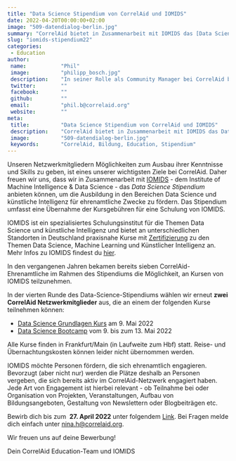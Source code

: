 ```yaml
---
title: "Data Science Stipendium von CorrelAid und IOMIDS"
date: 2022-04-20T00:00:00+02:00
image: "509-datendialog-berlin.jpg"
summary: "CorrelAid bietet in Zusammenarbeit mit IOMIDS das [Data Science Stipendium](https://iomids.com/datasciencestipendium/) an, um die Ausbildung in den Bereichen Data Science und künstliche Intelligenz für ehrenamtliche Zwecke zu fördern. Das Stipendium umfasst eine vollständige Übernahme der Kursgebühren für einen der Kurse von IOMIDS."
slug: "iomids-stipendium22"
categories:       
 - Education
author: 
 name:           "Phil"
 image:          "philipp_bosch.jpg"
 description:    "In seiner Rolle als Community Manager bei CorrelAid betreut Phil sowohl unsere Lokalgruppe sowie einzelne Volunteers während ihrer Zeit bei CorrelAid. Phil befindet sich derzeit in den letzen Zügen seines Masters in "Social and Economic Data Science" an der Universität Konstanz. Vor seiner Zeit als Community Manager oganisierte er die Lokalgruppe in Konstanz, der Gründungsstadt von CorrelAid."
 twitter:        ""
 facebook:       ""
 github:         ""
 email:          "phil.b@correlaid.org"
 website:        ""
meta:
 title:          "Data Science Stipendium von CorrelAid und IOMIDS"
 description:    "CorrelAid bietet in Zusammenarbeit mit IOMIDS das Data Science Stipendium an, um die Ausbildung in den Bereichen Data Science und künstliche Intelligenz für ehrenamtliche Zwecke zu fördern. Das Stipendium umfasst den kostenlosen Zugang zu einem Kurs des IOMIDS."
 image:          "509-datendialog-berlin.jpg"
 keywords:       "CorrelAid, Bildung, Education, Stipendium"
---
```



Unseren Netzwerkmitgliedern Möglichkeiten zum Ausbau ihrer Kenntnisse und Skills zu geben, ist eines unserer wichtigsten Ziele bei CorrelAid. Daher freuen wir uns, dass wir in Zusammenarbeit mit [IOMIDS](https://iomids.com) - dem Institute of Machine Intelligence & Data Science - das *Data Science Stipendium* anbieten können, um die Ausbildung in den Bereichen Data Science und künstliche Intelligenz für ehrenamtliche Zwecke zu fördern. Das Stipendium umfasst eine Übernahme der Kursgebühren für eine Schulung von IOMIDS. 

IOMIDS ist ein spezialisiertes Schulungsinstitut für die Themen Data Science und künstliche Intelligenz und bietet an unterschiedlichen Standorten in Deutschland praxisnahe Kurse mit [Zertifizierung](https://iomids.com/zertifizierung-als-data-scientist/) zu den Themen Data Science, Machine Learning und Künstlicher Intelligenz an. Mehr Infos zu IOMIDS findest du [hier](https://iomids.com/?pk_campaign=correlaidnews&pk_kwd=datasciencestipendium202109).

In den vergangenen Jahren bekamen bereits sieben CorrelAid-Ehrenamtliche im Rahmen des Stipendiums die Möglichkeit, an Kursen von IOMIDS teilzunehmen. 

In der vierten Runde des Data-Science-Stipendiums wählen wir erneut **zwei CorrelAid Netzwerkmitglieder** aus, die an einem der folgenden Kurse teilnehmen können: 

- [Data Science Grundlagen Kurs](https://iomids.com/data-science-grundlagen-kurs/?pk_campaign=correlaidnews&pk_kwd=datasciencestipendium202109) am 9. Mai 2022
- [Data Science Bootcamp](https://datasciencebootcamp.de/?pk_campaign=correlaidnews&pk_kwd=datasciencestipendium) vom 9. bis zum 13. Mai 2022

Alle Kurse finden in Frankfurt/Main (in Laufweite zum Hbf) statt. Reise- und Übernachtungskosten können leider nicht übernommen werden. 

IOMIDS möchte Personen fördern, die sich ehrenamtlich engagieren. Bevorzugt (aber nicht nur) werden die Plätze deshalb an Personen vergeben, die sich bereits aktiv im CorrelAid-Netzwerk engagiert haben. Jede Art von Engagement ist hierbei relevant - ob Teilnahme bei oder Organisation von Projekten, Veranstaltungen, Aufbau von Bildungsangeboten, Gestaltung von Newslettern oder Blogbeiträgen etc. 

Bewirb dich bis zum  **27. April 2022** unter folgendem [Link](https://iomids.com/datasciencestipendium/?pk_campaign=correlaidnews&pk_kwd=datasciencestipendium). Bei Fragen melde dich einfach unter [nina.h@correlaid.org](mailto:nina.h@correlaid.org).

Wir freuen uns auf deine Bewerbung!

Dein CorrelAid Education-Team und IOMIDS
